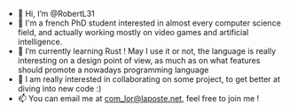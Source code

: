 - 👋 Hi, I’m @RobertL31
- 👀 I'm a french PhD student interested in almost every computer science field, and actually working mostly on video games and artificial intelligence.
- 🌱 I’m currently learning Rust ! May I use it or not, the language is really interesting on a design point of view, as much as on what features should promote a nowadays programming language
- 💞️ I am really interested in collaborating on some project, to get better at diving into new code :)
- 📫 You can email me at com_lor@laposte.net, feel free to join me !

<!---
RobertL31/RobertL31 is a ✨ special ✨ repository because its `README.md` (this file) appears on your GitHub profile.
You can click the Preview link to take a look at your changes.
--->
